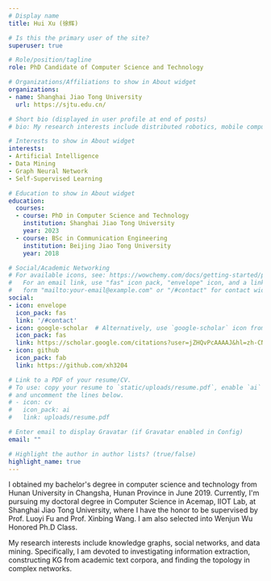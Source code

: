 ```yaml
---
# Display name
title: Hui Xu (徐辉)

# Is this the primary user of the site?
superuser: true

# Role/position/tagline
role: PhD Candidate of Computer Science and Technology

# Organizations/Affiliations to show in About widget
organizations:
- name: Shanghai Jiao Tong University
  url: https://sjtu.edu.cn/

# Short bio (displayed in user profile at end of posts)
# bio: My research interests include distributed robotics, mobile computing and programmable matter.

# Interests to show in About widget
interests:
- Artificial Intelligence
- Data Mining
- Graph Neural Network
- Self-Supervised Learning

# Education to show in About widget
education:
  courses:
  - course: PhD in Computer Science and Technology
    institution: Shanghai Jiao Tong University
    year: 2023
  - course: BSc in Communication Engineering
    institution: Beijing Jiao Tong University
    year: 2018

# Social/Academic Networking
# For available icons, see: https://wowchemy.com/docs/getting-started/page-builder/#icons
#   For an email link, use "fas" icon pack, "envelope" icon, and a link in the
#   form "mailto:your-email@example.com" or "/#contact" for contact widget.
social:
- icon: envelope
  icon_pack: fas
  link: '/#contact'
- icon: google-scholar  # Alternatively, use `google-scholar` icon from `ai` icon pack
  icon_pack: fas
  link: https://scholar.google.com/citations?user=jZHQvPcAAAAJ&hl=zh-CN
- icon: github
  icon_pack: fab
  link: https://github.com/xh3204

# Link to a PDF of your resume/CV.
# To use: copy your resume to `static/uploads/resume.pdf`, enable `ai` icons in `params.toml`, 
# and uncomment the lines below.
# - icon: cv
#   icon_pack: ai
#   link: uploads/resume.pdf

# Enter email to display Gravatar (if Gravatar enabled in Config)
email: ""

# Highlight the author in author lists? (true/false)
highlight_name: true
---
```


I obtained my bachelor's degree in computer science and technology from Hunan University in Changsha, Hunan Province in June 2019. Currently, I'm pursuing my doctoral degree in Computer Science in Acemap, IIOT Lab, at Shanghai Jiao Tong University, where I have the honor to be supervised by Prof. Luoyi Fu and Prof. Xinbing Wang. I am also selected into Wenjun Wu Honored Ph.D Class.

My research interests include knowledge graphs, social networks, and data mining. Specifically, I am devoted to investigating information extraction, constructing KG from academic text corpora, and finding the topology in complex networks.
